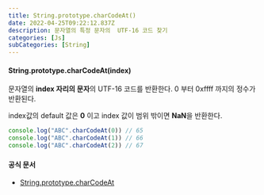 ```yaml
---
title: String.prototype.charCodeAt()
date: 2022-04-25T09:22:12.837Z
description: 문자열의 특정 문자의  UTF-16 코드 찾기
categories: [Js]
subCategories: [String]
---
```


#### String.prototype.charCodeAt(index)

문자열의 **index 자리의 문자**의 UTF-16 코드를 반환한다.
0 부터 0xffff 까지의 정수가 반환된다.

index값의 default 값은 **0** 이고 index 값이 범위 밖이면 **NaN**을 반환한다.

```jsx
console.log("ABC".charCodeAt(0)) // 65
console.log("ABC".charCodeAt(1)) // 66
console.log("ABC".charCodeAt(2)) // 67
```

#### 공식 문서

- <a href="" target="_blank" >String.prototype.charCodeAt</a>
